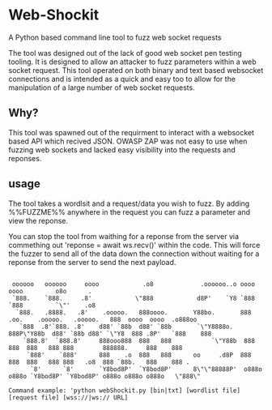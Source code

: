 # Web-Shockit
A Python based command line tool to fuzz web socket requests

The tool was designed out of the lack of good web socket pen testing tooling. It is designed to allow an attacker to fuzz parameters within a web socket request. 
This tool operated on both binary and text based websocket connections and is intended as a quick and easy too to allow for the manipulation of a large number of web socket requests. 

## Why?
This tool was spawned out of the requirment to interact with a websocket based API which recived JSON. OWASP ZAP was not easy to use when fuzzing web sockets and lacked easy visibility into the requests and reponses. 


## usage
The tool takes a wordlsit and a request/data you wish to fuzz. By adding %%FUZZME%% anywhere in the request you can fuzz a parameter and view the reponse. 

You can stop the tool from waithing for a reponse from the server via commething out 'reponse = await ws.recv()' within the code. This will force the fuzzer to send all of the data down the connection without waiting for a reponse from the server to send the next payload. 

```

 oooooo   oooooo     oooo            .o8             .oooooo..o oooo                            oooo         o8o      .   
 `888.    `888.     .8'            \"888            d8P'    `Y8 `888                            `888         `\"'    .o8   
  `888.   .8888.   .8'    .ooooo.   888oooo.       Y88bo.       888 .oo.    .ooooo.   .ooooo.   888  oooo  oooo  .o888oo 
   `888  .8'`888. .8'    d88' `88b  d88' `88b       `\"Y8888o.   888P\"Y88b  d88' `88b d88' `\"Y8  888 .8P'   `888    888   
    `888.8'  `888.8'     888ooo888  888   888           `\"Y88b  888   888  888   888 888        888888.     888    888   
     `888'    `888'      888    .o  888   888      oo     .d8P  888   888  888   888 888   .o8  888 `88b.   888    888 . 
      `8'      `8'       `Y8bod8P'  `Y8bod8P'      8\"\"88888P'  o888o o888o `Y8bod8P' `Y8bod8P' o888o o888o o888o   \"888\" 

Command example: 'python webShockit.py [bin|txt] [wordlist file] [request file] [wss://|ws:// URL]

```
